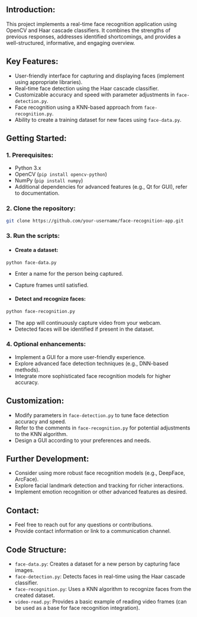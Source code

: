 ## Introduction:

This project implements a real-time face recognition application using OpenCV and Haar cascade classifiers. It combines the strengths of previous responses, addresses identified shortcomings, and provides a well-structured, informative, and engaging overview.

## Key Features:

- User-friendly interface for capturing and displaying faces (implement using appropriate libraries).
- Real-time face detection using the Haar cascade classifier.
- Customizable accuracy and speed with parameter adjustments in `face-detection.py`.
- Face recognition using a KNN-based approach from `face-recognition.py`.
- Ability to create a training dataset for new faces using `face-data.py`.

## Getting Started:

### 1. Prerequisites:

- Python 3.x
- OpenCV (`pip install opencv-python`)
- NumPy (`pip install numpy`)
- Additional dependencies for advanced features (e.g., Qt for GUI), refer to documentation.

### 2. Clone the repository:

```bash
git clone https://github.com/your-username/face-recognition-app.git
```

### 3. Run the scripts:

- #### Create a dataset:

```bash
python face-data.py
```

- Enter a name for the person being captured.
- Capture frames until satisfied.

- #### Detect and recognize faces:

```bash
python face-recognition.py
```

- The app will continuously capture video from your webcam.
- Detected faces will be identified if present in the dataset.

### 4. Optional enhancements:

- Implement a GUI for a more user-friendly experience.
- Explore advanced face detection techniques (e.g., DNN-based methods).
- Integrate more sophisticated face recognition models for higher accuracy.

## Customization:

- Modify parameters in ```face-detection.py``` to tune face detection accuracy and speed.
- Refer to the comments in ```face-recognition.py``` for potential adjustments to the KNN algorithm.
- Design a GUI according to your preferences and needs.

## Further Development:

- Consider using more robust face recognition models (e.g., DeepFace, ArcFace).
- Explore facial landmark detection and tracking for richer interactions.
- Implement emotion recognition or other advanced features as desired.

## Contact:

- Feel free to reach out for any questions or contributions.
- Provide contact information or link to a communication channel.

## Code Structure:

- `face-data.py`: Creates a dataset for a new person by capturing face images.
- `face-detection.py`: Detects faces in real-time using the Haar cascade classifier.
- `face-recognition.py`: Uses a KNN algorithm to recognize faces from the created dataset.
- `video-read.py`: Provides a basic example of reading video frames (can be used as a base for face recognition integration).